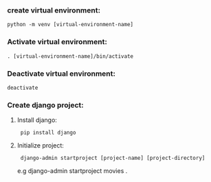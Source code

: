 ### create virtual environment:
    python -m venv [virtual-environment-name]

### Activate virtual environment:
    . [virtual-environment-name]/bin/activate

### Deactivate virtual environment:
    deactivate

### Create django project:
1. Install django:

        pip install django


2. Initialize project:

        django-admin startproject [project-name] [project-directory]

    e.g django-admin startproject movies .

